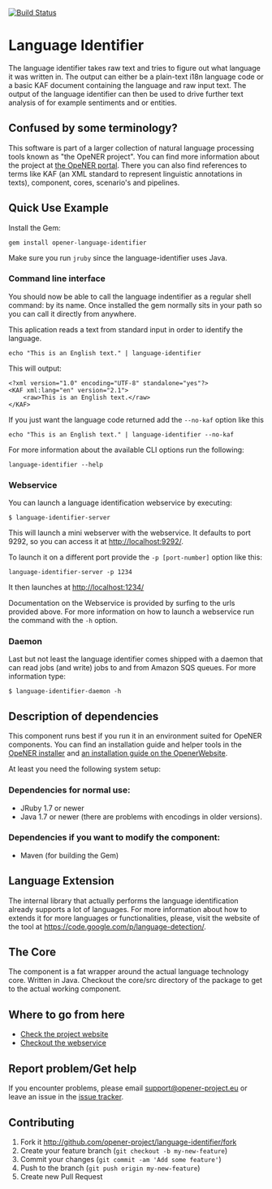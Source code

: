 [![Build Status](https://drone.io/github.com/opener-project/language-identifier/status.png)](https://drone.io/github.com/opener-project/language-identifier/latest)

# Language Identifier

The language identifier takes raw text and tries to figure out what language it
was written in. The output can either be a plain-text i18n language code or a
basic KAF document containing the language and raw input text. The output of the language identifier can then be used to drive further text
analysis of for example sentiments and or entities.

## Confused by some terminology?

This software is part of a larger collection of natural language processing
tools known as "the OpeNER project". You can find more information about the
project at [the OpeNER portal](http://opener-project.github.io). There you can
also find references to terms like KAF (an XML standard to represent linguistic
annotations in texts), component, cores, scenario's and pipelines.

## Quick Use Example

Install the Gem:

    gem install opener-language-identifier

Make sure you run `jruby` since the language-identifier uses Java.

### Command line interface

You should now be able to call the language indentifier as a regular shell
command: by its name. Once installed the gem normally sits in your path so you
can call it directly from anywhere.

This aplication reads a text from standard input in order to identify the
language.

    echo "This is an English text." | language-identifier

This will output:

    <?xml version="1.0" encoding="UTF-8" standalone="yes"?>
    <KAF xml:lang="en" version="2.1">
        <raw>This is an English text.</raw>
    </KAF>

If you just want the language code returned add the `--no-kaf` option like this

    echo "This is an English text." | language-identifier --no-kaf

For more information about the available CLI options run the following:

    language-identifier --help

### Webservice

You can launch a language identification webservice by executing:

    $ language-identifier-server

This will launch a mini webserver with the webservice. It defaults to port
9292, so you can access it at <http://localhost:9292/>.

To launch it on a different port provide the `-p [port-number]` option like
this:

    language-identifier-server -p 1234

It then launches at <http://localhost:1234/>

Documentation on the Webservice is provided by surfing to the urls provided
above. For more information on how to launch a webservice run the command with
the `-h` option.

### Daemon

Last but not least the language identifier comes shipped with a daemon that can
read jobs (and write) jobs to and from Amazon SQS queues. For more information
type:

    $ language-identifier-daemon -h

## Description of dependencies

This component runs best if you run it in an environment suited for OpeNER
components. You can find an installation guide and helper tools in the
[OpeNER installer](https://github.com/opener-project/opener-installer) and
[an installation guide on the OpenerWebsite](http://opener-project.github.io/getting-started/how-to/local-installation.html).

At least you need the following system setup:

### Dependencies for normal use:

* JRuby 1.7 or newer
* Java 1.7 or newer (there are problems with encodings in older versions).

### Dependencies if you want to modify the component:

* Maven (for building the Gem)

## Language Extension

The internal library that actually performs the language identification already
supports a lot of languages.  For more information about how to extends it for
more languages or functionalities, please, visit the website of the tool at
<https://code.google.com/p/language-detection/>.

## The Core

The component is a fat wrapper around the actual language technology core.
Written in Java. Checkout the core/src directory of the package to get to the
actual working component.

## Where to go from here

* [Check the project website](http://opener-project.github.io)
* [Checkout the webservice](http://opener.olery.com/language-identifier)

## Report problem/Get help

If you encounter problems, please email support@opener-project.eu or leave an
issue in the [issue tracker](https://github.com/opener-project/language-identifier/issues).

## Contributing

1. Fork it <http://github.com/opener-project/language-identifier/fork>
2. Create your feature branch (`git checkout -b my-new-feature`)
3. Commit your changes (`git commit -am 'Add some feature'`)
4. Push to the branch (`git push origin my-new-feature`)
5. Create new Pull Request
